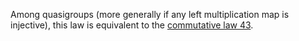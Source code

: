 Among quasigroups (more generally if any left multiplication map is injective), this law is equivalent to the [commutative law 43](https://teorth.github.io/equational_theories/implications/?43).
